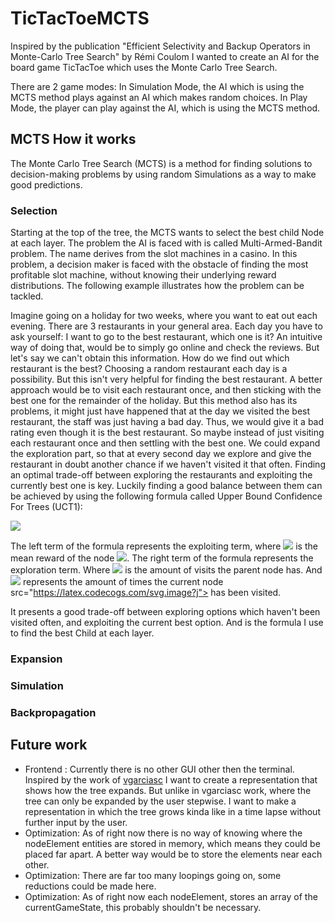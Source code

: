 # TicTacToeMCTS
Inspired by the publication "Efficient Selectivity and Backup Operators in Monte-Carlo Tree Search" by Rémi Coulom I wanted to create an AI for the board game TicTacToe which uses the Monte Carlo Tree Search.

There are 2 game modes: 
In Simulation Mode, the AI which is using the MCTS method plays against an AI which makes random choices. In Play Mode, the player can play against the AI, which is using the MCTS method.

## MCTS How it works
The Monte Carlo Tree Search (MCTS) is a method for finding solutions to decision-making problems by using random Simulations as a way to make good predictions.

### Selection
Starting at the top of the tree, the MCTS wants to select the best child Node at each layer. The problem the AI is faced with is called Multi-Armed-Bandit problem. The name derives from the slot machines in a casino. In this problem, a decision maker is faced with the obstacle of finding the most profitable slot machine, without knowing their underlying reward distributions. The following example illustrates how the problem can be tackled.

Imagine going on a holiday for two weeks, where you want to eat out each evening. There are 3 restaurants in your general area. Each day you have to ask yourself: I want to go to the best restaurant, which one is it? An intuitive way of doing that, would be to simply go online and check the reviews. But let's say we can't obtain this information. How do we find out which restaurant is the best? Choosing a random restaurant each day is a possibility. But this isn't very helpful for finding the best restaurant. A better approach would be to visit each restaurant once, and then sticking with the best one for the remainder of the holiday. But this method also has its problems, it might just have happened that at the day we visited the best restaurant, the staff was just having a bad day. Thus, we would give it a bad rating even though it is the best restaurant. So maybe instead of just visiting each restaurant once and then settling with the best one. We could expand the exploration part, so that at every second day we explore and give the restaurant in doubt another chance if we haven't visited it that often. Finding an optimal trade-off between exploring the restaurants and exploiting the currently best one is key. Luckily finding  a good balance between them can be achieved by using the following formula called Upper Bound Confidence For Trees (UCT1): 

<img src="https://latex.codecogs.com/svg.image?\text{UCB1}=\overline{X}_{j}&space;&plus;&space;\sqrt{\frac{2\ln(n)}{n_{j}}}">

The left term of the formula represents the exploiting term, where <img src="https://latex.codecogs.com/svg.image?\overline{X}_{j}"> is the mean reward of the node <img src="https://latex.codecogs.com/svg.image?j">. The right term of the formula represents the exploration term. Where <img src="https://latex.codecogs.com/svg.image?n&space;"> is the amount of visits the parent node has. And <img src="https://latex.codecogs.com/svg.image?n_{j}"> represents the amount of times the current node src="https://latex.codecogs.com/svg.image?j"> has been visited.

It presents a good trade-off between exploring options which haven't been visited often, and exploiting the current best option. And is the formula I use to find the best Child at each layer.

### Expansion

### Simulation

### Backpropagation

## Future work
- Frontend :    Currently there is no other GUI other then the terminal. Inspired by the work of [vgarciasc](https://github.com/vgarciasc/mcts-viz) I want to                   create a representation that shows how the tree expands. But unlike in vgarciasc work, where the tree can only be expanded by the user stepwise.                 I want to make a representation in which the tree grows kinda like in a time lapse without further input by the user. 
- Optimization: As of right now there is no way of knowing where the nodeElement entities are stored in memory, which means they could be placed far apart. A                   better way would be to store the elements near each other.
- Optimization: There are far too many loopings going on, some reductions could be made here. 
- Optimization: As of right now each nodeElement, stores an array of the currentGameState, this probably shouldn't be necessary.
